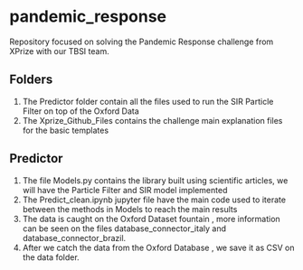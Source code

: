# pandemic_response
Repository focused on solving the Pandemic Response challenge from XPrize with our TBSI team.

## Folders
1. The Predictor folder contain all the files used to run the SIR Particle Filter on top of the Oxford Data
2. The Xprize_Github_Files contains the challenge main explanation files for the basic templates

## Predictor
1. The file Models.py contains the library built using scientific articles, we will have the Particle Filter and SIR model implemented
2. The Predict_clean.ipynb jupyter file have the main code used to iterate between the methods in Models to reach the main results
3. The data is caught on the Oxford Dataset fountain , more information can be seen on the files database_connector_italy and database_connector_brazil.
4. After we catch the data from the Oxford Database , we save it as CSV on the data folder.
